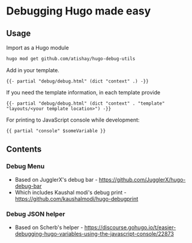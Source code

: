 Debugging Hugo made easy
=========================



Usage
------

Import as a Hugo module
```bash
hugo mod get github.com/atishay/hugo-debug-utils
```

Add in your template.

```go-html-template
{{- partial "debug/debug.html" (dict "context" .) -}}
```

If you need the template information, in each template provide

```go-html-template
{{- partial "debug/debug.html" (dict "context" . "template" "layouts/<your template location>") -}}
```


For printing to JavaScript console while development:
```go-html-template
{{ partial "console" $someVariable }}
```


Contents
--------

### Debug Menu

* Based on JugglerX's debug bar - https://github.com/JugglerX/hugo-debug-bar
* Which includes Kaushal modi's debug print - https://github.com/kaushalmodi/hugo-debugprint


### Debug JSON helper
* Based on Scherb's helper - https://discourse.gohugo.io/t/easier-debugging-hugo-variables-using-the-javascript-console/22873
